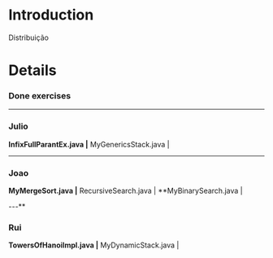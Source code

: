 # Introduction #

Distribuição

# Details #

### **Done exercises** ###



---


### **Julio** ###
**InfixFullParantEx.java |** MyGenericsStack.java |

---


### **Joao** ###
**MyMergeSort.java |** RecursiveSearch.java |
**MyBinarySearch.java |

---**

### **Rui** ###
**TowersOfHanoiImpl.java |** MyDynamicStack.java  |
